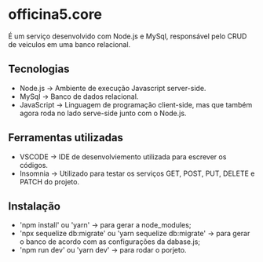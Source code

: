 # officina5.core

É um serviço desenvolvido com Node.js e MySql, responsável pelo CRUD de veiculos em uma banco relacional.

## Tecnologias

* Node.js -> Ambiente de execução Javascript server-side.
* MySql -> Banco de dados relacional.
* JavaScript -> Linguagem de programação client-side, mas que também agora roda no lado serve-side junto com o Node.js.

## Ferramentas utilizadas

* VSCODE -> IDE de desenvolviemento utilizada para escrever os códigos.
* Insomnia -> Utilizado para testar os serviços GET, POST, PUT, DELETE e PATCH do projeto.

## Instalação

* 'npm install' ou 'yarn' -> para gerar a node_modules;
* 'npx sequelize db:migrate' ou 'yarn sequelize db:migrate' -> para gerar o banco de acordo com as configurações da dabase.js;
* 'npm run dev' ou 'yarn dev' -> para rodar o porjeto.

